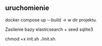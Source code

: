 ## uruchomienie

docker compose up --build  -> w dir projektu.


Zasilenie bazy elasticsearch + seed sqlite3

chmod +x init.sh 
./init.sh
